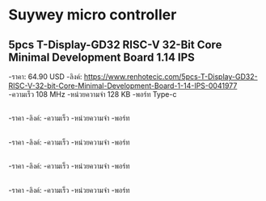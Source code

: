 # Suywey micro controller
## 5pcs T-Display-GD32 RISC-V 32-Bit Core Minimal Development Board 1.14 IPS
-ราคา: 64.90 USD
-ลิงค์: https://www.renhotecic.com/5pcs-T-Display-GD32-RISC-V-32-bit-Core-Minimal-Development-Board-1-14-IPS-0041977
-ความเร็ว 108 MHz
-หน่วยความจำ 128 KB
-พอร์ท Type-c
##
-ราคา
-ลิงค์:
-ความเร็ว
-หน่วยความจำ
-พอร์ท
##
-ราคา
-ลิงค์:
-ความเร็ว
-หน่วยความจำ
-พอร์ท
##
-ราคา
-ลิงค์:
-ความเร็ว
-หน่วยความจำ
-พอร์ท
##
-ราคา
-ลิงค์:
-ความเร็ว
-หน่วยความจำ
-พอร์ท

